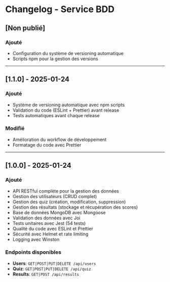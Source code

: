 # Changelog - Service BDD

## [Non publié]

### Ajouté
- Configuration du système de versioning automatique
- Scripts npm pour la gestion des versions

---

## [1.1.0] - 2025-01-24

### Ajouté
- Système de versioning automatique avec npm scripts
- Validation du code (ESLint + Prettier) avant release
- Tests automatiques avant chaque release

### Modifié
- Amélioration du workflow de développement
- Formatage du code avec Prettier

---

## [1.0.0] - 2025-01-24

### Ajouté
- API RESTful complète pour la gestion des données
- Gestion des utilisateurs (CRUD complet)
- Gestion des quiz (création, modification, suppression)
- Gestion des résultats (stockage et récupération des scores)
- Base de données MongoDB avec Mongoose
- Validation des données avec Joi
- Tests unitaires avec Jest (54 tests)
- Qualité du code avec ESLint et Prettier
- Sécurité avec Helmet et rate limiting
- Logging avec Winston

### Endpoints disponibles
- **Users**: `GET|POST|PUT|DELETE /api/users`
- **Quiz**: `GET|POST|PUT|DELETE /api/quiz`  
- **Results**: `GET|POST /api/results`
